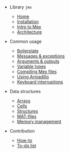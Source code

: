 
* Library `jmx`

  * [Home](jmx/index)
  * [Installation](jmx/install)
  * [Intro to Mex](jmx/mex)
  * [Architecture](jmx/arch)

* Common usage

  * [Boilerplate](jmx/common/boilerplate)
  * [Messages & exceptions](jmx/common/printing)
  * [Arguments & outputs](jmx/common/args)
  * [Variable types](jmx/common/types)
  * [Compiling Mex files](jmx/common/compile)
  * [Using Armadillo](jmx/common/armadillo)
  * [Keyboard interruptions](jmx/common/interrupt)

* Data structures

  * [Arrays](jmx/data/array)
  * [Cells](jmx/data/cell)
  * [Structures](jmx/data/struct)
  * [MAT-files](jmx/data/mat)
  * [Memory management](jmx/data/memory)

* Contribution

  * [How-to](jmx/contribute)
  * [To-do list](jmx/todo)